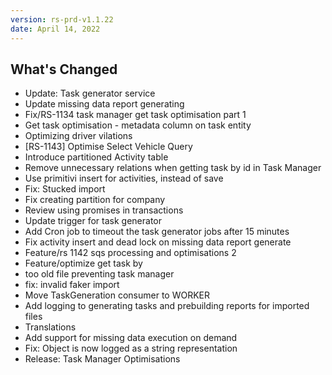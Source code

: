 ```yaml
---
version: rs-prd-v1.1.22
date: April 14, 2022
---
```


## What's Changed
* Update: Task generator service
* Update missing data report generating
* Fix/RS-1134 task manager get task optimisation part 1
* Get task optimisation - metadata column on task entity
* Optimizing driver vilations
* [RS-1143] Optimise Select Vehicle Query
* Introduce partitioned Activity table
* Remove unnecessary relations when getting task by id in Task Manager
* Use primitivi insert for activities, instead of save
* Fix: Stucked import
* Fix creating partition for company
* Review using promises in transactions
* Update trigger for task generator
* Add Cron job to timeout the task generator jobs after 15 minutes
* Fix activity insert and dead lock on missing data report generate
* Feature/rs 1142 sqs processing and optimisations 2
* Feature/optimize get task by
* too old file preventing task manager
* fix: invalid faker import
* Move TaskGeneration consumer to WORKER
* Add logging to generating tasks and prebuilding reports for imported files
* Translations
* Add support for missing data execution on demand
* Fix: Object is now logged as a string representation
* Release: Task Manager Optimisations